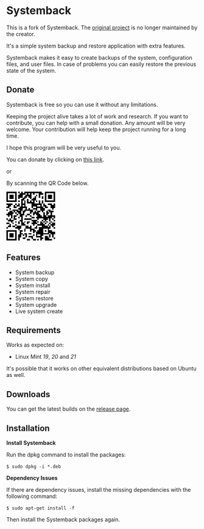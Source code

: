 # Systemback

This is a fork of Systemback. The [original project](https://sourceforge.net/projects/systemback) is no longer maintained by the creator.

It's a simple system backup and restore application with extra features.

Systemback makes it easy to create backups of the system, configuration files, and user files. In case of problems you can easily restore the previous state of the system.

## Donate

Systemback is free so you can use it without any limitations.

Keeping the project alive takes a lot of work and research. If you want to contribute, you can help with a small donation. Any amount will be very welcome. Your contribution will help keep the project running for a long time.

I hope this program will be very useful to you.

You can donate by clicking on [this link](https://www.paypal.com/donate/?hosted_button_id=NT6YZP9PV7SY6 "Click to Donate Here").

or

By scanning the QR Code below.

![QR Code](.donate/image/MaranBr.png "Scan to Donate Here")

## Features

- System backup
- System copy
- System install
- System repair
- System restore
- System upgrade
- Live system create

## Requirements

Works as expected on:

- Linux Mint *19*, *20* and *21*

It's possible that it works on other equivalent distributions based on Ubuntu as well.

## Downloads

You can get the latest builds on the [release page](https://github.com/MaranBr/Systemback/releases).

## Installation

**Install Systemback**

Run the dpkg command to install the packages:

```
$ sudo dpkg -i *.deb
```

**Dependency Issues**

If there are dependency issues, install the missing dependencies with the following command:

```
$ sudo apt-get install -f
```

Then install the Systemback packages again.
